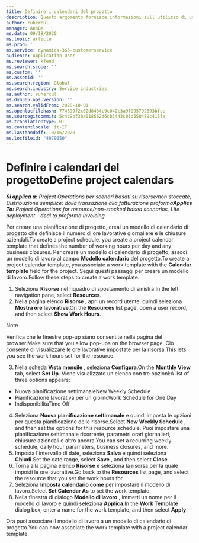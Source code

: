 ```yaml
---
title: Definire i calendari del progetto
description: Questo argomento fornisce informazioni sull'utilizzo di un calendario di progetto per tenere traccia della pianificazione del progetto.
author: ruhercul
manager: AnnBe
ms.date: 09/18/2020
ms.topic: article
ms.prod: ''
ms.service: dynamics-365-customerservice
audience: Application User
ms.reviewer: kfend
ms.search.scope: ''
ms.custom: ''
ms.assetid: ''
ms.search.region: Global
ms.search.industry: Service industries
ms.author: ruhercul
ms.dyn365.ops.version: ''
ms.search.validFrom: 2020-10-01
ms.openlocfilehash: 774399f2c02d8434c9c042c3a9f995792893bfce
ms.sourcegitcommit: 5c4c9bf3ba018562d6cb3443c01d550489c415fa
ms.translationtype: HT
ms.contentlocale: it-IT
ms.lasthandoff: 10/16/2020
ms.locfileid: "4079050"
---
```

# <a name="define-project-calendars"></a><span data-ttu-id="70224-103">Definire i calendari del progetto</span><span class="sxs-lookup"><span data-stu-id="70224-103">Define project calendars</span></span>

<span data-ttu-id="70224-104">_**Si applica a:** Project Operations per scenari basati su risorse/non stoccate, Distribuzione semplice: dalla transazione alla fatturazione proforma_</span><span class="sxs-lookup"><span data-stu-id="70224-104">_**Applies To:** Project Operations for resource/non-stocked based scenarios, Lite deployment - deal to proforma invoicing_</span></span>

<span data-ttu-id="70224-105">Per creare una pianificazione di progetto, creai un modello di calendario di progetto che definisce il numero di ore lavorative giornaliere e le chiusure aziendali.</span><span class="sxs-lookup"><span data-stu-id="70224-105">To create a project schedule, you create a project calendar template that defines the number of working hours per day and any business closures.</span></span> <span data-ttu-id="70224-106">Per creare un modello di calendario di progetto, associ un modello di lavoro al campo **Modello calendario** del progetto.</span><span class="sxs-lookup"><span data-stu-id="70224-106">To create a project calendar template, you associate a work template with the **Calendar template** field for the project.</span></span> <span data-ttu-id="70224-107">Segui questi passaggi per creare un modello di lavoro.</span><span class="sxs-lookup"><span data-stu-id="70224-107">Follow these steps to create a work template.</span></span>

1. <span data-ttu-id="70224-108">Seleziona **Risorse** nel riquadro di spostamento di sinistra.</span><span class="sxs-lookup"><span data-stu-id="70224-108">In the left navigation pane, select **Resources**.</span></span> 
2. <span data-ttu-id="70224-109">Nella pagina elenco **Risorse** , apri un record utente, quindi seleziona **Mostra ore lavorative**.</span><span class="sxs-lookup"><span data-stu-id="70224-109">On the **Resources** list page, open a user record, and then select **Show Work Hours**.</span></span>

  > [!NOTE]
  > <span data-ttu-id="70224-110">Verifica che le finestre pop-up siano consentite nella pagina del browser.</span><span class="sxs-lookup"><span data-stu-id="70224-110">Make sure that you allow pop-ups on the browser page.</span></span> <span data-ttu-id="70224-111">Ciò consente di visualizzare le ore lavorative impostate per la risorsa.</span><span class="sxs-lookup"><span data-stu-id="70224-111">This lets you see the work hours set for the resource.</span></span>
  
3. <span data-ttu-id="70224-112">Nella scheda **Vista mensile** , seleziona **Configura**.</span><span class="sxs-lookup"><span data-stu-id="70224-112">On the **Monthly View** tab, select **Set Up**.</span></span> <span data-ttu-id="70224-113">Viene visualizzato un elenco con tre opzioni:</span><span class="sxs-lookup"><span data-stu-id="70224-113">A list of three options appears:</span></span> 

  - <span data-ttu-id="70224-114">Nuova pianificazione settimanale</span><span class="sxs-lookup"><span data-stu-id="70224-114">New Weekly Schedule</span></span>
  - <span data-ttu-id="70224-115">Pianificazione lavorativa per un giorno</span><span class="sxs-lookup"><span data-stu-id="70224-115">Work Schedule for One Day</span></span>
  - <span data-ttu-id="70224-116">Indisponibilità</span><span class="sxs-lookup"><span data-stu-id="70224-116">Time Off</span></span>

4. <span data-ttu-id="70224-117">Seleziona **Nuova pianificazione settimanale** e quindi imposta le opzioni per questa pianificazione delle risorse.</span><span class="sxs-lookup"><span data-stu-id="70224-117">Select **New Weekly Schedule** , and then set the options for this resource schedule.</span></span> <span data-ttu-id="70224-118">Puoi impostare una pianificazione settimanale ricorrente, parametri orari giornalieri, chiusure aziendali e altro ancora.</span><span class="sxs-lookup"><span data-stu-id="70224-118">You can set a recurring weekly schedule, daily hour parameters, business closures, and more.</span></span>
5. <span data-ttu-id="70224-119">Imposta l'intervallo di date, seleziona **Salva** e quindi seleziona **Chiudi**.</span><span class="sxs-lookup"><span data-stu-id="70224-119">Set the date range, select **Save** , and then select **Close**.</span></span> 
6. <span data-ttu-id="70224-120">Torna alla pagina elenco **Risorse** e seleziona la risorsa per la quale imposti le ore lavorative.</span><span class="sxs-lookup"><span data-stu-id="70224-120">Go back to the **Resources** list page, and select the resource that you set the work hours for.</span></span> 
7. <span data-ttu-id="70224-121">Seleziona **Imposta calendario come** per impostare il modello di lavoro.</span><span class="sxs-lookup"><span data-stu-id="70224-121">Select **Set Calendar As** to set the work template.</span></span> 
8. <span data-ttu-id="70224-122">Nella finestra di dialogo **Modello di lavoro** , immetti un nome per il modello di lavoro e quindi seleziona **Applica**.</span><span class="sxs-lookup"><span data-stu-id="70224-122">In the **Work Template** dialog box, enter a name for the work template, and then select **Apply**.</span></span> 

<span data-ttu-id="70224-123">Ora puoi associare il modello di lavoro a un modello di calendario di progetto.</span><span class="sxs-lookup"><span data-stu-id="70224-123">You can now associate the work template with a project calendar template.</span></span>
